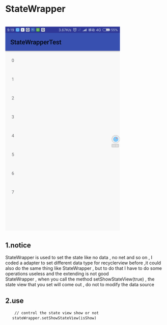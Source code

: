 # StateWrapper 
#
![demo gif](demo.gif)
## 1.notice
StateWrapper is used to set the state like no data , no net and so on ,
 I coded a adapter to set different data type for recyclerview before ,it could also
 do the same thing like StateWrapper , but to do that I have to do some operations useless
 and the extending is not good
<br/>
StateWrapper , when you call the method setShowStateView(true) , the state view that you 
set will come out , do not to modify the data source 
<br/>
 

## 2.use  
```
    // control the state view show or not
   stateWrapper.setShowStateView(isShow)
```
